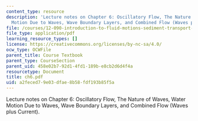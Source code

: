 ```yaml
---
content_type: resource
description: 'Lecture notes on Chapter 6: Oscillatory Flow, The Nature of Waves, Water
  Motion Due to Waves, Wave Boundary Layers, and Combined Flow (Waves plus Current).'
file: /courses/12-090-introduction-to-fluid-motions-sediment-transport-and-current-generated-sedimentary-structures-fall-2006/a2feced79e03dfae8b58fdf193b85f5a_ch6.pdf
file_type: application/pdf
learning_resource_types: []
license: https://creativecommons.org/licenses/by-nc-sa/4.0/
ocw_type: OCWFile
parent_title: Course Textbook
parent_type: CourseSection
parent_uid: 458e02b7-92d1-4fd1-189b-e8cb2d6d4f4a
resourcetype: Document
title: ch6.pdf
uid: a2feced7-9e03-dfae-8b58-fdf193b85f5a
---
```

Lecture notes on Chapter 6: Oscillatory Flow, The Nature of Waves, Water Motion Due to Waves, Wave Boundary Layers, and Combined Flow (Waves plus Current).